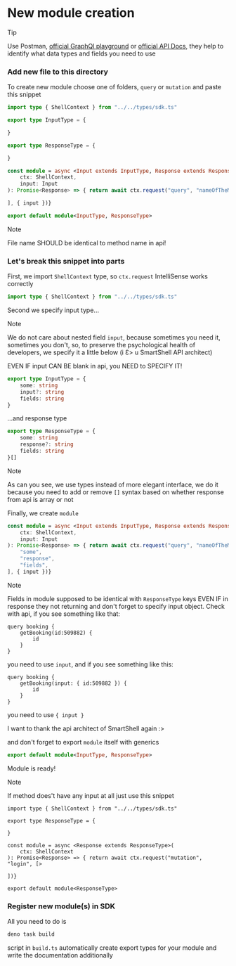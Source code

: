 # New module creation

> [!TIP]
> Use Postman, [official GraphQl playground](https://auth-user-backend.smartshell.gg/graphql-playground) or [official API Docs](https://apidoc.smartshell.gg), they help to identify what data types and fields you need to use

### Add new file to this directory

To create new module choose one of folders, `query` or `mutation` and paste this snippet

```ts
import type { ShellContext } from "../../types/sdk.ts"

export type InputType = {

}

export type ResponseType = {

}

const module = async <Input extends InputType, Response extends ResponseType> (
    ctx: ShellContext,
    input: Input
): Promise<Response> => { return await ctx.request("query", "nameOfTheMethod", [

], { input })}

export default module<InputType, ResponseType>
```
> [!NOTE]
> File name SHOULD be identical to method name in api!

### Let's break this snippet into parts

First, we import `ShellContext` type, so `ctx.request` IntelliSense works correctly

```ts
import type { ShellContext } from "../../types/sdk.ts"
```

Second we specify input type...

> [!NOTE]
> We do not care about nested field `input`, because sometimes you need it, sometimes you don't, so, to preserve the psychological health of developers, we specify it a little below (i  Ɛ> u SmartShell API architect)
>
> EVEN IF input CAN BE blank in api, you NEED to SPECIFY IT!

```ts
export type InputType = {
    some: string
    input?: string
    fields: string
}
```

...and response type

```ts
export type ResponseType = {
    some: string
    response?: string
    fields: string
}[]
```
> [!NOTE]
> As can you see, we use types instead of more elegant interface, we do it because you need to add or remove `[]` syntax based on whether response from api is array or not

Finally, we create `module`

```ts
const module = async <Input extends InputType, Response extends ResponseType> (
    ctx: ShellContext,
    input: Input
): Promise<Response> => { return await ctx.request("query", "nameOfTheMethod", [
    "some",
    "response",
    "fields",
], { input })}
```
> [!NOTE]
> Fields in module supposed to be identical with `ResponseType` keys EVEN IF in response they not returning and don't forget to specify input object. Check with api, if you see something like that:
>
>     query booking {
>         getBooking(id:509882) {
>             id
>         }
>     }
>
> you need to use `input`, and if you see something like this:
>
>     query booking {
>         getBooking(input: { id:509882 }) {
>             id
>         }
>     }
>
> you need to use `{ input }`
>
> I want to thank the api architect of SmartShell again :>

and don't forget to export `module` itself with generics

```ts
export default module<InputType, ResponseType>
```

Module is ready!

> [!NOTE]
> If method does't have any input at all just use this snippet 
>
>     import type { ShellContext } from "../../types/sdk.ts"
> 
>     export type ResponseType = {
> 
>     }
> 
>     const module = async <Response extends ResponseType>(
>         ctx: ShellContext
>     ): Promise<Response> => { return await ctx.request("mutation", "login", [>
> 
>     ])}
> 
>     export default module<ResponseType>


### Register new module(s) in SDK

All you need to do is 
```sh
deno task build
```

script in `build.ts` automatically create export types for your module and write the documentation
additionally